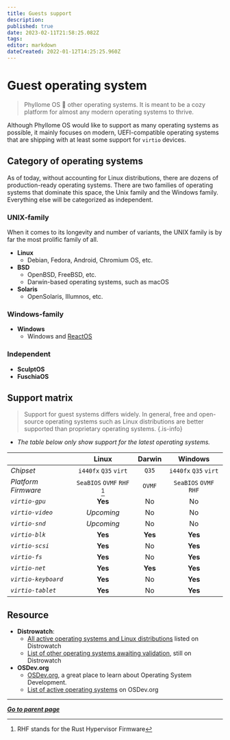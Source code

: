```yaml
---
title: Guests support
description: 
published: true
date: 2023-02-11T21:58:25.082Z
tags: 
editor: markdown
dateCreated: 2022-01-12T14:25:25.960Z
---
```


# Guest operating system

> Phyllome OS 🤎 other operating systems. It is meant to be a cozy platform for almost any modern operating systems to thrive.

Although Phyllome OS would like to support as many operating systems as possible, it mainly focuses on modern, UEFI-compatible operating systems that are shipping with at least some support for `virtio` devices. 

## Category of operating systems

As of today, without accounting for Linux distributions, there are dozens of production-ready operating systems. There are two families of operating systems that dominate this space, the Unix family and the Windows family. Everything else will be categorized as independent. 

### UNIX-family

When it comes to its longevity and number of variants, the UNIX family is by far the most prolific family of all.

* **Linux**
	* Debian, Fedora, Android, Chromium OS, etc.
* **BSD** 
	* OpenBSD, FreeBSD, etc.
  * Darwin-based operating systems, such as macOS
* **Solaris**
	* OpenSolaris, Illumnos, etc.

### Windows-family

* **Windows**
	* Windows and [ReactOS](/virt/guest/reactos)

### Independent

* **SculptOS**
* **FuschiaOS**

## Support matrix

> Support for guest systems differs widely. In general, free and open-source operating systems such as Linux distributions are better supported than proprietary operating systems.
{.is-info}

* *The table below only show support for the latest operating systems.*

| | Linux | Darwin | Windows |
| :- | :-: | :-: | :-: |
| *Chipset* | `i440fx` `Q35` `virt` | `Q35` | `i440fx` `Q35` `virt` |
| *Platform Firmware* | `SeaBIOS` `OVMF` `RHF` [^1] | `OVMF` | `SeaBIOS` `OVMF` `RHF` |
| *`virtio-gpu`* | **Yes** | No | No |
| *`virtio-video`* | *Upcoming* | No | No |
| *`virtio-snd`* | *Upcoming* | No | No |
| *`virtio-blk`* | **Yes** | **Yes** | **Yes** |
| *`virtio-scsi`* | **Yes** | No | **Yes** |
| *`virtio-fs`* | **Yes** | No | **Yes** |
| *`virtio-net`* | **Yes** |  **Yes** | **Yes** |
| *`virtio-keyboard`* | **Yes** | No | **Yes** |
| *`virtio-tablet`* | **Yes** | No | **Yes** |

[^1]: RHF stands for the Rust Hypervisor Firmware

## Resource

* **Distrowatch**: 
	* [All active operating systems and Linux distributions](https://distrowatch.com/search.php?ostype=All&category=All&origin=All&basedon=All&notbasedon=None&desktop=All&architecture=All&package=All&rolling=All&isosize=All&netinstall=All&language=All&defaultinit=All&status=Active#simple) listed on Distrowatch
	* [List of other operating systems awaiting validation](https://distrowatch.com/dwres.php?resource=links#new), still on Distrowatch
* **OSDev.org**
	* [OSDev.org](https://wiki.osdev.org/Main_Page), a great place to learn about Operating System Development.
	* [List of active operating systems](https://wiki.osdev.org/Projects) on OSDev.org
  
---

*[**Go to parent page**](/virt/)*